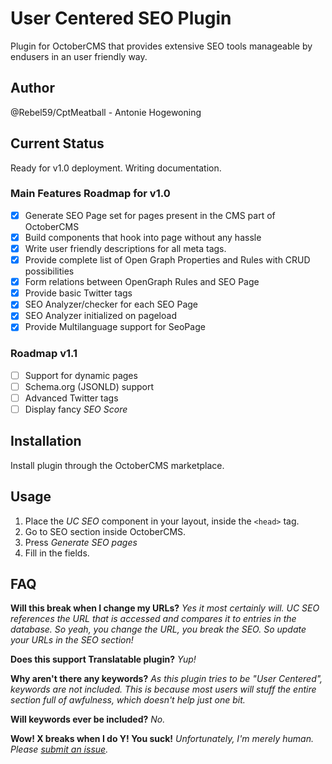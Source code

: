 # User Centered SEO Plugin
Plugin for OctoberCMS that provides extensive SEO tools manageable by endusers in an user friendly way.

## Author
@Rebel59/CptMeatball - Antonie Hogewoning

## Current Status
Ready for v1.0 deployment. Writing documentation.

### Main Features Roadmap for v1.0
- [x] Generate SEO Page set for pages present in the CMS part of OctoberCMS
- [x] Build components that hook into page without any hassle
- [x] Write user friendly descriptions for all meta tags.
- [x] Provide complete list of Open Graph Properties and Rules with CRUD possibilities
- [x] Form relations between OpenGraph Rules and SEO Page
- [x] Provide basic Twitter tags
- [x] SEO Analyzer/checker for each SEO Page
- [x] SEO Analyzer initialized on pageload
- [x] Provide Multilanguage support for SeoPage

### Roadmap v1.1
- [ ] Support for dynamic pages
- [ ] Schema.org (JSONLD) support
- [ ] Advanced Twitter tags
- [ ] Display fancy _SEO Score_

## Installation
Install plugin through the OctoberCMS marketplace.

## Usage
1. Place the *UC SEO* component in your layout, inside the ````<head>```` tag.
2. Go to SEO section inside OctoberCMS.
3. Press _Generate SEO pages_
4. Fill in the fields.

## FAQ
**Will this break when I change my URLs?**
_Yes it most certainly will. UC SEO references the URL that is accessed and compares it to entries in the database. So yeah, you change the URL, you break the SEO. So update your URLs in the SEO section!_

**Does this support Translatable plugin?**
_Yup!_

**Why aren't there any keywords?**
_As this plugin tries to be "User Centered", keywords are not included. This is because most users will stuff the entire section full of awfulness, which doesn't help just one bit._

**Will keywords ever be included?**
_No._

**Wow! X breaks when I do Y! You suck!**
_Unfortunately, I'm merely human. Please [submit an issue](https://github.com/CptMeatball/oc-ucseo-plugin/issues/new)._
